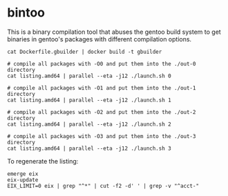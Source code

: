 # bintoo

This is a binary compilation tool that abuses the gentoo build system to get binaries in gentoo's packages with different compilation options.

```
cat Dockerfile.gbuilder | docker build -t gbuilder

# compile all packages with -O0 and put them into the ./out-0 directory
cat listing.amd64 | parallel --eta -j12 ./launch.sh 0

# compile all packages with -O1 and put them into the ./out-1 directory
cat listing.amd64 | parallel --eta -j12 ./launch.sh 1

# compile all packages with -O2 and put them into the ./out-2 directory
cat listing.amd64 | parallel --eta -j12 ./launch.sh 2

# compile all packages with -O3 and put them into the ./out-3 directory
cat listing.amd64 | parallel --eta -j12 ./launch.sh 3
```

To regenerate the listing:

```
emerge eix
eix-update
EIX_LIMIT=0 eix | grep "^*" | cut -f2 -d' ' | grep -v "^acct-"
```
